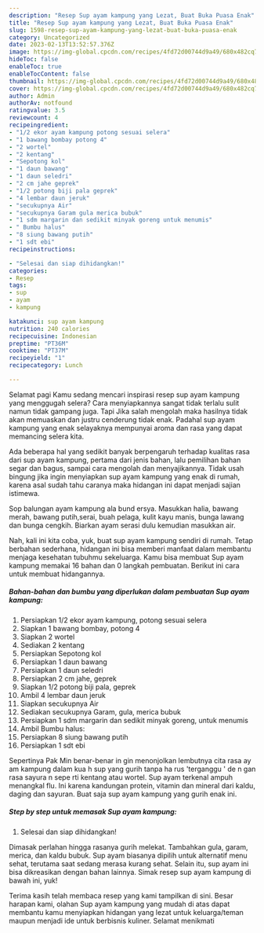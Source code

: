 ```yaml
---
description: "Resep Sup ayam kampung yang Lezat, Buat Buka Puasa Enak"
title: "Resep Sup ayam kampung yang Lezat, Buat Buka Puasa Enak"
slug: 1598-resep-sup-ayam-kampung-yang-lezat-buat-buka-puasa-enak
category: Uncategorized
date: 2023-02-13T13:52:57.376Z
image: https://img-global.cpcdn.com/recipes/4fd72d00744d9a49/680x482cq70/sup-ayam-kampung-foto-resep-utama.jpg
hideToc: false
enableToc: true
enableTocContent: false
thumbnail: https://img-global.cpcdn.com/recipes/4fd72d00744d9a49/680x482cq70/sup-ayam-kampung-foto-resep-utama.jpg
cover: https://img-global.cpcdn.com/recipes/4fd72d00744d9a49/680x482cq70/sup-ayam-kampung-foto-resep-utama.jpg
author: Admin
authorAv: notfound
ratingvalue: 3.5
reviewcount: 4
recipeingredient:
- "1/2 ekor ayam kampung potong sesuai selera"
- "1 bawang bombay potong 4"
- "2 wortel"
- "2 kentang"
- "Sepotong kol"
- "1 daun bawang"
- "1 daun seledri"
- "2 cm jahe geprek"
- "1/2 potong biji pala geprek"
- "4 lembar daun jeruk"
- "secukupnya Air"
- "secukupnya Garam gula merica bubuk"
- "1 sdm margarin dan sedikit minyak goreng untuk menumis"
- " Bumbu halus"
- "8 siung bawang putih"
- "1 sdt ebi"
recipeinstructions:

- "Selesai dan siap dihidangkan!"
categories:
- Resep
tags:
- sup
- ayam
- kampung

katakunci: sup ayam kampung 
nutrition: 240 calories
recipecuisine: Indonesian
preptime: "PT36M"
cooktime: "PT37M"
recipeyield: "1"
recipecategory: Lunch

---
```



Selamat pagi Kamu sedang mencari inspirasi resep sup ayam kampung yang menggugah selera? Cara menyiapkannya sangat tidak terlalu sulit namun tidak gampang juga. Tapi Jika salah mengolah maka hasilnya tidak akan memuaskan dan justru cenderung tidak enak. Padahal sup ayam kampung yang enak selayaknya mempunyai aroma dan rasa yang dapat memancing selera kita.


Ada beberapa hal yang sedikit banyak berpengaruh terhadap kualitas rasa dari sup ayam kampung, pertama dari jenis bahan, lalu pemilihan bahan segar dan bagus, sampai cara mengolah dan menyajikannya. Tidak usah bingung jika ingin menyiapkan sup ayam kampung yang enak di rumah, karena asal sudah tahu caranya maka hidangan ini dapat menjadi sajian istimewa.

Sop balungan ayam kampung ala bund ersya. Masukkan halia, bawang merah, bawang putih,serai, buah pelaga, kulit kayu manis, bunga lawang dan bunga cengkih. Biarkan ayam serasi dulu kemudian masukkan air.


Nah, kali ini kita coba, yuk, buat sup ayam kampung sendiri di rumah. Tetap berbahan sederhana, hidangan ini bisa memberi manfaat dalam membantu menjaga kesehatan tubuhmu sekeluarga. Kamu bisa membuat Sup ayam kampung memakai 16 bahan dan 0 langkah pembuatan. Berikut ini cara untuk membuat hidangannya.

<!--inarticleads1-->

##### Bahan-bahan dan bumbu yang diperlukan dalam pembuatan Sup ayam kampung:

1. Persiapkan 1/2 ekor ayam kampung, potong sesuai selera
1. Siapkan 1 bawang bombay, potong 4
1. Siapkan 2 wortel
1. Sediakan 2 kentang
1. Persiapkan Sepotong kol
1. Persiapkan 1 daun bawang
1. Persiapkan 1 daun seledri
1. Persiapkan 2 cm jahe, geprek
1. Siapkan 1/2 potong biji pala, geprek
1. Ambil 4 lembar daun jeruk
1. Siapkan secukupnya Air
1. Sediakan secukupnya Garam, gula, merica bubuk
1. Persiapkan 1 sdm margarin dan sedikit minyak goreng, untuk menumis
1. Ambil  Bumbu halus:
1. Persiapkan 8 siung bawang putih
1. Persiapkan 1 sdt ebi


Sepertinya Pak Min benar-benar in gin menonjolkan lembutnya cita rasa ay am kampung dalam kua h sup yang gurih tanpa ha rus &#39;terganggu &#39; de n gan rasa sayura n sepe rti kentang atau wortel. Sup ayam terkenal ampuh menangkal flu. Ini karena kandungan protein, vitamin dan mineral dari kaldu, daging dan sayuran. Buat saja sup ayam kampung yang gurih enak ini. 

<!--inarticleads2-->

##### Step by step untuk memasak Sup ayam kampung:


1. Selesai dan siap dihidangkan!

Dimasak perlahan hingga rasanya gurih melekat. Tambahkan gula, garam, merica, dan kaldu bubuk. Sup ayam biasanya dipilih untuk alternatif menu sehat, terutama saat sedang merasa kurang sehat. Selain itu, sup ayam ini bisa dikreasikan dengan bahan lainnya. Simak resep sup ayam kampung di bawah ini, yuk! 

Terima kasih telah membaca resep yang kami tampilkan di sini. Besar harapan kami, olahan Sup ayam kampung yang mudah di atas dapat membantu kamu menyiapkan hidangan yang lezat untuk keluarga/teman maupun menjadi ide untuk berbisnis kuliner. Selamat menikmati
